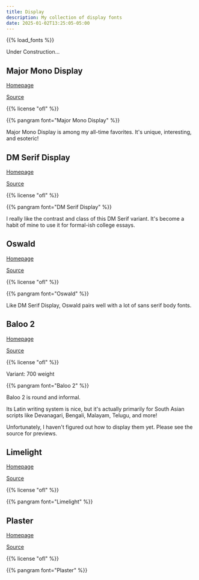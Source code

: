 ```yaml
---
title: Display
description: My collection of display fonts
date: 2025-01-02T13:25:05-05:00
---
```


{{% load_fonts %}}

Under Construction...

## Major Mono Display

[Homepage](https://fonts.google.com/specimen/Major+Mono+Display)

[Source](https://github.com/googlefonts/majormono)

{{% license "ofl" %}}

{{% pangram font="Major Mono Display" %}}

Major Mono Display is among my all-time favorites. It's unique, interesting, and esoteric!

## DM Serif Display

[Homepage](https://fonts.google.com/specimen/DM+Serif+Display)

[Source](https://github.com/googlefonts/dm-fonts)

{{% license "ofl" %}}

{{% pangram font="DM Serif Display" %}}

I really like the contrast and class of this DM Serif variant.
It's become a habit of mine to use it for formal-ish college essays.

## Oswald

[Homepage](https://fonts.google.com/specimen/Oswald)

[Source](https://github.com/googlefonts/OswaldFont)

{{% license "ofl" %}}

{{% pangram font="Oswald" %}}

Like DM Serif Display, Oswald pairs well with a lot of sans serif body fonts.

## Baloo 2

[Homepage](https://fonts.google.com/specimen/Baloo+2)

[Source](https://github.com/EkType/Baloo2)

{{% license "ofl" %}}

<span class="primary">Variant</span>: 700 weight

{{% pangram font="Baloo 2" %}}

Baloo 2 is round and informal.

Its Latin writing system is nice, but it's actually primarily for South Asian scripts
like Devanagari, Bengali, Malayam, Telugu, and more!

Unfortunately, I haven't figured out how to display them yet. Please see the source
for previews.

## Limelight

[Homepage](https://fonts.google.com/specimen/Limelight)

[Source](https://github.com/google/fonts/tree/main/ofl/limelight)

{{% license "ofl" %}}

{{% pangram font="Limelight" %}}

## Plaster

[Homepage](https://fonts.google.com/specimen/Plaster)

[Source](https://github.com/google/fonts/tree/main/ofl/plaster)

{{% license "ofl" %}}

{{% pangram font="Plaster" %}}
